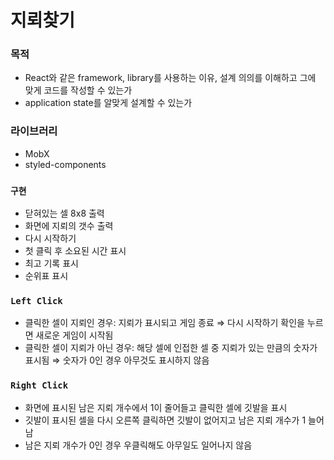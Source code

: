 # 지뢰찾기

### 목적

- React와 같은 framework, library를 사용하는 이유, 설계 의의를 이해하고 그에 맞게 코드를 작성할 수 있는가
- application state를 알맞게 설계할 수 있는가

### 라이브러리
- MobX
- styled-components

### `구현`

- 닫혀있는 셀 8x8 출력
- 화면에 지뢰의 갯수 출력
- 다시 시작하기
- 첫 클릭 후 소요된 시간 표시
- 최고 기록 표시
- 순위표 표시

### `Left Click`

- 클릭한 셀이 지뢰인 경우: 지뢰가 표시되고 게임 종료 ⇒ 다시 시작하기 확인을 누르면 새로운 게임이 시작됨
- 클릭한 셀이 지뢰가 아닌 경우: 해당 셀에 인접한 셀 중 지뢰가 있는 만큼의 숫자가 표시됨 ⇒ 숫자가 0인 경우 아무것도 표시하지 않음

### `Right Click`

- 화면에 표시된 남은 지뢰 개수에서 1이 줄어들고 클릭한 셀에 깃발을 표시
- 깃발이 표시된 셀을 다시 오른쪽 클릭하면 깃발이 없어지고 남은 지뢰 개수가 1 늘어남
- 남은 지뢰 개수가 0인 경우 우클릭해도 아무일도 일어나지 않음
